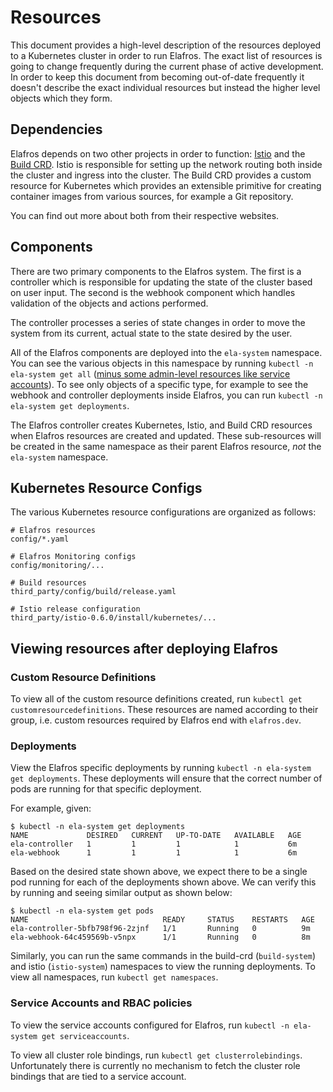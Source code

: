 # Resources

This document provides a high-level description of the resources deployed to a Kubernetes cluster in order to run Elafros. The exact list of resources is going to change frequently during the current phase of active development. In order to keep this document from becoming out-of-date frequently it doesn't describe the exact individual resources but instead the higher level objects which they form.

## Dependencies

Elafros depends on two other projects in order to function: [Istio][istio] and the [Build CRD][build-crd]. Istio is responsible for setting up the network routing both inside the cluster and ingress into the cluster. The Build CRD provides a custom resource for Kubernetes which provides an extensible primitive for creating container images from various sources, for example a Git repository.

You can find out more about both from their respective websites.

[istio]: https://istio.io/
[build-crd]: https://github.com/elafros/build

## Components

There are two primary components to the Elafros system. The first is a controller which is responsible for updating the state of the cluster based on user input. The second is the webhook component which handles validation of the objects and actions performed.

The controller processes a series of state changes in order to move the system from its current, actual state to the state desired by the user.

All of the Elafros components are deployed into the `ela-system` namespace. You can see the various objects in this namespace by running `kubectl -n ela-system get all` ([minus some admin-level resources like service accounts](https://github.com/kubernetes/kubectl/issues/151)). To see only objects of a specific type, for example to see the webhook and controller deployments inside Elafros, you can run `kubectl -n ela-system get deployments`.

The Elafros controller creates Kubernetes, Istio, and Build CRD resources when Elafros resources are created and updated. These sub-resources will be created in the same namespace as their parent Elafros resource, _not_ the `ela-system` namespace.

## Kubernetes Resource Configs

The various Kubernetes resource configurations are organized as follows:

```
# Elafros resources
config/*.yaml

# Elafros Monitoring configs
config/monitoring/...

# Build resources
third_party/config/build/release.yaml

# Istio release configuration
third_party/istio-0.6.0/install/kubernetes/...
```

## Viewing resources after deploying Elafros

### Custom Resource Definitions

To view all of the custom resource definitions created, run `kubectl get customresourcedefinitions`. These resources are named according to their group, i.e. custom resources required by Elafros end with `elafros.dev`.

### Deployments

View the Elafros specific deployments by running `kubectl -n ela-system get deployments`. These deployments will ensure that the correct number of pods are running for that specific deployment.

For example, given:

```
$ kubectl -n ela-system get deployments
NAME             DESIRED   CURRENT   UP-TO-DATE   AVAILABLE   AGE
ela-controller   1         1         1            1           6m
ela-webhook      1         1         1            1           6m
```

Based on the desired state shown above, we expect there to be a single pod running for each of the deployments shown above. We can verify this by running and seeing similar output as shown below:

```
$ kubectl -n ela-system get pods
NAME                              READY     STATUS    RESTARTS   AGE
ela-controller-5bfb798f96-2zjnf   1/1       Running   0          9m
ela-webhook-64c459569b-v5npx      1/1       Running   0          8m
```

Similarly, you can run the same commands in the build-crd (`build-system`) and istio (`istio-system`) namespaces to view the running deployments. To view all namespaces, run `kubectl get namespaces`.

### Service Accounts and RBAC policies

To view the service accounts configured for Elafros, run `kubectl -n ela-system get serviceaccounts`.

To view all cluster role bindings, run `kubectl get clusterrolebindings`. Unfortunately there is currently no mechanism to fetch the cluster role bindings that are tied to a service account.

